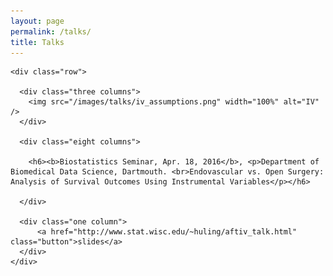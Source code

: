 ```yaml
---
layout: page
permalink: /talks/
title: Talks
---
```


  <div class="docs-section">

    <div class="row">

      <div class="three columns">
        <img src="/images/talks/iv_assumptions.png" width="100%" alt="IV" />
      </div>

      <div class="eight columns">

        <h6><b>Biostatistics Seminar, Apr. 18, 2016</b>, <p>Department of Biomedical Data Science, Dartmouth. <br>Endovascular vs. Open Surgery: Analysis of Survival Outcomes Using Instrumental Variables</p></h6>

      </div>
      
      <div class="one column">
          <a href="http://www.stat.wisc.edu/~huling/aftiv_talk.html" class="button">slides</a>
      </div>
    </div>

  </div>

